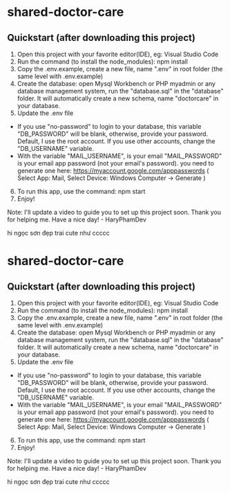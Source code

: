 # shared-doctor-care
## Quickstart (after downloading this project)
1. Open this project with your favorite editor(IDE), eg: Visual Studio Code
2. Run the command (to install the node_modules): npm install
3. Copy the .env.example, create a new file, name ".env"  in root folder (the same level with .env.example)
4. Create the database: open Mysql Workbench or PHP myadmin or any database management system, run the "database.sql" in the "database" folder.
It will automatically create a new schema, name "doctorcare" in your database.
5. Update the .env file
- If you use "no-password" to login to your database, this variable "DB_PASSWORD" will be blank, otherwise, provide your password.
Default, I use the root account. If you use other accounts, change the "DB_USERNAME" variable.
- With the variable "MAIL_USERNAME", is your email 
"MAIL_PASSWORD" is your email app password (not your email's password). you need to generate one here: https://myaccount.google.com/apppasswords
( Select App: Mail, Select Device: Windows Computer -> Generate )
6. To run this app, use the command: npm start
7. Enjoy!

Note: I'll update a video to guide you to set up this project soon. Thank you for helping me. Have a nice day! - HaryPhamDev









hi ngọc sơn đẹp trai cute như ccccc



# shared-doctor-care
## Quickstart (after downloading this project)
1. Open this project with your favorite editor(IDE), eg: Visual Studio Code
2. Run the command (to install the node_modules): npm install
3. Copy the .env.example, create a new file, name ".env"  in root folder (the same level with .env.example)
4. Create the database: open Mysql Workbench or PHP myadmin or any database management system, run the "database.sql" in the "database" folder.
It will automatically create a new schema, name "doctorcare" in your database.
5. Update the .env file
- If you use "no-password" to login to your database, this variable "DB_PASSWORD" will be blank, otherwise, provide your password.
Default, I use the root account. If you use other accounts, change the "DB_USERNAME" variable.
- With the variable "MAIL_USERNAME", is your email 
"MAIL_PASSWORD" is your email app password (not your email's password). you need to generate one here: https://myaccount.google.com/apppasswords
( Select App: Mail, Select Device: Windows Computer -> Generate )
6. To run this app, use the command: npm start
7. Enjoy!

Note: I'll update a video to guide you to set up this project soon. Thank you for helping me. Have a nice day! - HaryPhamDev









hi ngọc sơn đẹp trai cute như ccccc

